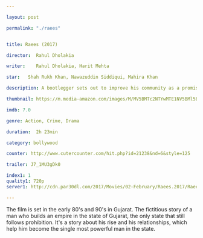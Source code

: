 ```yaml
---

layout: post

permalink: "./raees"


title: Raees (2017)

director:  Rahul Dholakia

writer:    Rahul Dholakia, Harit Mehta

star:   Shah Rukh Khan, Nawazuddin Siddiqui, Mahira Khan

description: A bootlegger sets out to improve his community as a promising leader but falls in a political trap.

thumbnail: https://m.media-amazon.com/images/M/MV5BMTc2NTYwMTE1NV5BMl5BanBnXkFtZTgwODQ5MzAwMTI@._V1_UY268_CR11,0,182,268_AL__QL50.jpg

imdb: 7.0

genre: Action, Crime, Drama

duration:  2h 23min

category: bollywood

counter: http://www.cutercounter.com/hit.php?id=21238&nd=6&style=125

trailer: J7_1MU3gDk0

index1: 1
quality1: 720p
server1: http://cdn.par30dl.com/2017/Movies/02-February/Raees.2017/Raees.2017.DVDScr.MkvCage_www.par30dl.com.mkv

---
```


The film is set in the early 80's and 90's in Gujarat. The fictitious story of a man who builds an empire in the state of Gujarat, the only state that still follows prohibition. It's a story about his rise and his relationships, which help him become the single most powerful man in the state.